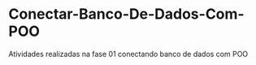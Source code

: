 # Conectar-Banco-De-Dados-Com-POO
Atividades realizadas na fase 01 conectando banco de dados com POO

